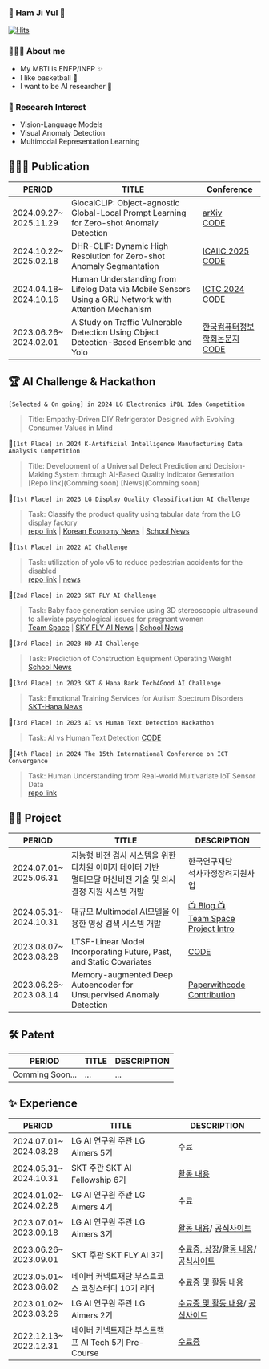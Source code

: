 ### 🤗 Ham Ji Yul 🤗

[![Hits](https://hits.seeyoufarm.com/api/count/incr/badge.svg?url=https%3A%2F%2Fgithub.com%2FYUL-git&count_bg=%2379C83D&title_bg=%23555555&icon=&icon_color=%23E7E7E7&title=Yul+Connect&edge_flat=false)](https://hits.seeyoufarm.com)  
  
### 💁🏻‍♂️ About me
* My MBTI is ENFP/INFP ✨
* I like basketball 🏀
* I want to be AI researcher 🧪

### 🔎 Research Interest  
* Vision-Language Models
* Visual Anomaly Detection
* Multimodal Representation Learning
  
## 👨🏻‍🔬 Publication
|PERIOD|TITLE|Conference|
|---|---|---|
|2024.09.27~<br>2025.11.29|GlocalCLIP: Object-agnostic Global-Local Prompt Learning for Zero-shot Anomaly Detection|[arXiv](https://arxiv.org/abs/2411.06071)<br>[CODE](https://github.com/YUL-git/GlocalCLIP)|
|2024.10.22~<br>2025.02.18|DHR-CLIP: Dynamic High Resolution for Zero-shot Anomaly Segmantation|[ICAIIC 2025](https://icaiic.org/)<br>[CODE]()
|2024.04.18~<br>2024.10.16|Human Understanding from Lifelog Data via Mobile Sensors Using a GRU Network with Attention Mechanism|[ICTC 2024](https://ieeexplore.ieee.org/xpl/conhome/1800238/all-proceedings)<br>[CODE](https://github.com/YUL-git/ETRI_LifeLog)|
|2023.06.26~<br>2024.02.01|A Study on Traffic Vulnerable Detection Using Object Detection-Based Ensemble and Yolo|[한국컴퓨터정보학회논문지](https://www.dbpia.co.kr/journal/articleDetail?nodeId=NODE11698508)<br>[CODE](https://github.com/YUL-git/A-Study-on-Traffic-Vulnerable-Detection-Using-Object-Detection-Based-Esemble)|
  
## 🏆 AI Challenge & Hackathon
`[Selected & On going] in 2024 LG Electronics iPBL Idea Competition`
> Title: Empathy-Driven DIY Refrigerator Designed with Evolving Consumer Values in Mind
  
🥇`[1st Place] in 2024 K-Artificial Intelligence Manufacturing Data Analysis Competition`  
> Title: Development of a Universal Defect Prediction and Decision-Making System through AI-Based Quality Indicator Generation  
> [Repo link](Comming soon)
> [News](Comming soon)
  
🥇`[1st Place] in 2023 LG Display Quality Classification AI Challenge`  
>Task: Classify the product quality using tabular data from the LG display factory  
>[repo link](https://github.com/YUL-git/2023-LG-DISPLAY-Quality-Classification-1st-place-Solution) | [Korean Economy News](https://www.hankyung.com/it/article/202304071562g) | [School News](https://web.kangnam.ac.kr/menu/board/info/91e87af8a39d7468a705e907abd020d5.do?encMenuSeq=f27334797be7f56644db09015634bf5b&encMenuBoardSeq=4f29b32e9c7ad0830c87df51e8e3ffdc)  

🥇`[1st Place] in 2022 AI Challenge`  
>Task: utilization of yolo v5 to reduce pedestrian accidents for the disabled  
>[repo link](https://github.com/YUL-git/A-Study-on-Traffic-Vulnerable-Detection-Using-Object-Detection-Based-Esemble) | [news](https://ace.kangnam.ac.kr/menu/board/info/f3a3bfbbc5715e4180657f71177d8bcf.do?scrtWrtiYn=false&encMenuSeq=5a1dc776d71dae825ed365be75187a1e&encMenuBoardSeq=d5e08d8b9aee4051aecbcd81986670b8)
  
🥈`[2nd Place] in 2023 SKT FLY AI Challenge`  
>Task: Baby face generation service using 3D stereoscopic ultrasound to alleviate psychological issues for pregnant women  
>[Team Space](https://github.com/Agarang) | [SKY FLY AI News](https://www.skttechacademy.com/) | [School News](https://web.kangnam.ac.kr/menu/board/info/91e87af8a39d7468a705e907abd020d5.do?encMenuSeq=f27334797be7f56644db09015634bf5b&encMenuBoardSeq=bb9d0a262dedff046ba4022d36216f7d)    
  
🥉`[3rd Place] in 2023 HD AI Challenge`  
>Task: Prediction of Construction Equipment Operating Weight  
>[School News](https://web.kangnam.ac.kr/menu/board/info/91e87af8a39d7468a705e907abd020d5.do?encMenuSeq=f27334797be7f56644db09015634bf5b&encMenuBoardSeq=27095e9ab771c274b4d35f99796db0fc)   
  
🥉`[3rd Place] in 2023 SKT & Hana Bank Tech4Good AI Challenge`  
>Task: Emotional Training Services for Autism Spectrum Disorders  
>[SKT-Hana News](http://www.nextdaily.co.kr/news/articleView.html?idxno=222105)

🥉`[3rd Place] in 2023 AI vs Human Text Detection Hackathon`
>Task: AI vs Human Text Detection
>[CODE](https://dacon.io/competitions/official/236178/codeshare/9144)

🏅`[4th Place] in 2024 The 15th International Conference on ICT Convergence`  
> Task: Human Understanding from Real-world Multivariate IoT Sensor Data  
> [repo link](https://github.com/YUL-git/SSP_Smart-Sensor-Prediction)  
  
## 🚴‍♂️ Project  
|PERIOD|TITLE|DESCRIPTION|
|---|---|---|
|2024.07.01~<br>2025.06.31|지능형 비전 검사 시스템을 위한 다차원 이미지 데이터 기반 <br> 멀티모달 머신비전 기술 및 의사결정 지원 시스템 개발|한국연구재단 <br> 석사과정장려지원사업|
|2024.05.31~<br>2024.10.31|대규모 Multimodal AI모델을 이용한 영상 검색 시스템 개발|[📺 Blog 📺](https://velog.io/@harms/series/%EB%82%98%EC%9D%98-%EC%9D%BC%EA%B8%B0)<br>[Team Space](https://github.com/TeletoVision)<br>[Project Intro](https://www.sktaifellowship.com/d48d779c-f591-437b-856d-b018ef539b43)|[]
|2023.08.07~<br>2023.08.28|LTSF-Linear Model Incorporating Future, Past, and Static Covariates|[CODE](https://github.com/YUL-git/LTSF_DLinear_Model_Incorporating_Future_Past_and_Static_Covariates.git)|
|2023.06.26~<br>2023.08.14|Memory-augmented Deep Autoencoder for Unsupervised Anomaly Detection|[Paperwithcode Contribution](https://paperswithcode.com/paper/memorizing-normality-to-detect-anomaly-memory)|

## 🛠️ Patent
|PERIOD|TITLE|DESCRIPTION|
|---|---|---|
|Comming Soon...|...|...|

## ✨ Experience  
|PERIOD|TITLE|DESCRIPTION|
|---|---|---|
|2024.07.01~<br>2024.08.28|LG AI 연구원 주관 LG Aimers 5기|수료|
|2024.05.31~<br>2024.10.31|SKT 주관 SKT AI Fellowship 6기|[활동 내용](https://velog.io/@harms/series/%EB%82%98%EC%9D%98-%EC%9D%BC%EA%B8%B0)|
|2024.01.02~<br>2024.02.28|LG AI 연구원 주관 LG Aimers 4기|수료|
|2023.07.01~<br>2023.09.18|LG AI 연구원 주관 LG Aimers 3기|[활동 내용](https://dacon.io/competitions/official/236129/overview/description)/ [공식사이트](https://www.lgaimers.ai/)|
|2023.06.26~<br>2023.09.01|SKT 주관 SKT FLY AI 3기|[수료증, 상장](https://www.notion.so/machine-learning-research/SKT-FLY-AI-Challenge-Agarang-8d173592ca0d40a482f5829fbbb1d043?pvs=4)/[활동 내용](https://suloth.tistory.com/173)/ [공식사이트](https://www.skttechacademy.com/)|
|2023.05.01~<br>2023.06.02|네이버 커넥트재단 부스트코스 코칭스터디 10기 리더|[수료증 및 활동 내용](https://www.notion.so/machine-learning-research/10-791396fb29c8490199d8b31896c89853?pvs=4)|
|2023.01.02~<br>2023.03.26|LG AI 연구원 주관 LG Aimers 2기|[수료증 및 활동 내용](https://www.notion.so/machine-learning-research/LG-Aimers-2-b46fa57fa1584debb5066c3d1eed624f?pvs=4)/ [공식사이트](https://www.lgaimers.ai/)|
|2022.12.13~<br>2022.12.31|네이버 커넥트재단 부스트캠프 AI Tech 5기 Pre-Course|[수료증](https://www.notion.so/machine-learning-research/f9ec694c7e724c80b0a06764790b40a8?pvs=4)|
